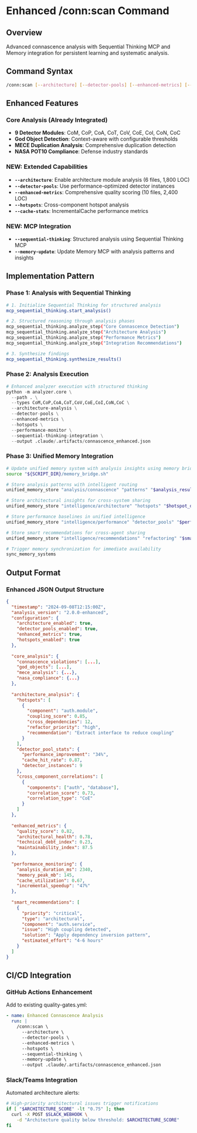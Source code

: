 # Enhanced /conn:scan Command

## Overview
Advanced connascence analysis with Sequential Thinking MCP and Memory integration for persistent learning and systematic analysis.

## Command Syntax
```bash
/conn:scan [--architecture] [--detector-pools] [--enhanced-metrics] [--hotspots] [--cache-stats] [--sequential-thinking] [--memory-update]
```

## Enhanced Features

### Core Analysis (Already Integrated)
- **9 Detector Modules**: CoM, CoP, CoA, CoT, CoV, CoE, CoI, CoN, CoC
- **God Object Detection**: Context-aware with configurable thresholds
- **MECE Duplication Analysis**: Comprehensive duplication detection
- **NASA POT10 Compliance**: Defense industry standards

### NEW: Extended Capabilities
- **`--architecture`**: Enable architecture module analysis (6 files, 1,800 LOC)
- **`--detector-pools`**: Use performance-optimized detector instances  
- **`--enhanced-metrics`**: Comprehensive quality scoring (10 files, 2,400 LOC)
- **`--hotspots`**: Cross-component hotspot analysis
- **`--cache-stats`**: IncrementalCache performance metrics

### NEW: MCP Integration
- **`--sequential-thinking`**: Structured analysis using Sequential Thinking MCP
- **`--memory-update`**: Update Memory MCP with analysis patterns and insights

## Implementation Pattern

### Phase 1: Analysis with Sequential Thinking
```bash
# 1. Initialize Sequential Thinking for structured analysis
mcp_sequential_thinking.start_analysis()

# 2. Structured reasoning through analysis phases
mcp_sequential_thinking.analyze_step("Core Connascence Detection")
mcp_sequential_thinking.analyze_step("Architecture Analysis") 
mcp_sequential_thinking.analyze_step("Performance Metrics")
mcp_sequential_thinking.analyze_step("Integration Recommendations")

# 3. Synthesize findings
mcp_sequential_thinking.synthesize_results()
```

### Phase 2: Analysis Execution
```python
# Enhanced analyzer execution with structured thinking
python -m analyzer.core \
  --path . \
  --types CoM,CoP,CoA,CoT,CoV,CoE,CoI,CoN,CoC \
  --architecture-analysis \
  --detector-pools \
  --enhanced-metrics \
  --hotspots \
  --performance-monitor \
  --sequential-thinking-integration \
  --output .claude/.artifacts/connascence_enhanced.json
```

### Phase 3: Unified Memory Integration
```bash
# Update unified memory system with analysis insights using memory bridge
source "${SCRIPT_DIR}/memory_bridge.sh"

# Store analysis patterns with intelligent routing
unified_memory_store "analysis/connascence" "patterns" "$analysis_results" '{"type": "connascence_analysis"}'

# Store architectural insights for cross-system sharing
unified_memory_store "intelligence/architecture" "hotspots" "$hotspot_data" '{"type": "architecture_hotspots"}'

# Store performance baselines in unified intelligence
unified_memory_store "intelligence/performance" "detector_pools" "$performance_metrics" '{"type": "performance_baselines"}'

# Store smart recommendations for cross-agent sharing
unified_memory_store "intelligence/recommendations" "refactoring" "$smart_recommendations" '{"type": "smart_recommendations", "priority": "high"}'

# Trigger memory synchronization for immediate availability
sync_memory_systems
```

## Output Format

### Enhanced JSON Output Structure
```json
{
  "timestamp": "2024-09-08T12:15:00Z",
  "analysis_version": "2.0.0-enhanced",
  "configuration": {
    "architecture_enabled": true,
    "detector_pools_enabled": true,
    "enhanced_metrics": true,
    "hotspots_enabled": true
  },
  
  "core_analysis": {
    "connascence_violations": [...],
    "god_objects": [...],
    "mece_analysis": {...},
    "nasa_compliance": {...}
  },
  
  "architecture_analysis": {
    "hotspots": [
      {
        "component": "auth.module",
        "coupling_score": 0.85,
        "cross_dependencies": 12,
        "refactor_priority": "high",
        "recommendation": "Extract interface to reduce coupling"
      }
    ],
    "detector_pool_stats": {
      "performance_improvement": "34%",
      "cache_hit_rate": 0.87,
      "detector_instances": 9
    },
    "cross_component_correlations": [
      {
        "components": ["auth", "database"],
        "correlation_score": 0.73,
        "correlation_type": "CoE"
      }
    ]
  },
  
  "enhanced_metrics": {
    "quality_score": 0.82,
    "architectural_health": 0.78,
    "technical_debt_index": 0.23,
    "maintainability_index": 87.5
  },
  
  "performance_monitoring": {
    "analysis_duration_ms": 2340,
    "memory_peak_mb": 145,
    "cache_utilization": 0.67,
    "incremental_speedup": "47%"
  },
  
  "smart_recommendations": [
    {
      "priority": "critical",
      "type": "architectural",
      "component": "auth.service",
      "issue": "High coupling detected",
      "solution": "Apply dependency inversion pattern",
      "estimated_effort": "4-6 hours"
    }
  ]
}
```

## CI/CD Integration

### GitHub Actions Enhancement
Add to existing quality-gates.yml:
```yaml
- name: Enhanced Connascence Analysis
  run: |
    /conn:scan \
      --architecture \
      --detector-pools \
      --enhanced-metrics \
      --hotspots \
      --sequential-thinking \
      --memory-update \
      --output .claude/.artifacts/connascence_enhanced.json
```

### Slack/Teams Integration
Automated architecture alerts:
```bash
# High-priority architectural issues trigger notifications
if [ "$ARCHITECTURE_SCORE" -lt "0.75" ]; then
  curl -X POST $SLACK_WEBHOOK \
    -d "Architecture quality below threshold: $ARCHITECTURE_SCORE"
fi
```

